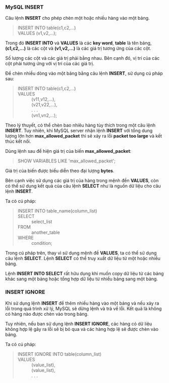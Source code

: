 

### MySQL INSERT

Câu lệnh **INSERT** cho phép chèn một hoặc nhiều hàng vào một bảng.

>INSERT INTO table(c1,c2,...)
<br>VALUES (v1,v2,...);

Trong đó **INSERT INTO** và **VALUES** là các **key word**, **table** là tên bảng, **(c1,c2,...)** là các cột và **(v1,v2,...)** là các giá trị tương ứng của các cột.

Số lượng các cột và các giá trị phải bằng nhau. Bên cạnh đó, vị trí của các cột phải tương ứng với vị trí của các giá trị.

Để chèn nhiều dòng vào một bảng bằng câu lệnh **INSERT**, sử dụng cú pháp sau:

>INSERT INTO table(c1,c2,...)
<br>VALUES
<br> &nbsp;&nbsp;&nbsp;&nbsp;&nbsp;&nbsp;&nbsp;&nbsp;&nbsp;&nbsp; (v11,v12,...),
<br> &nbsp;&nbsp;&nbsp;&nbsp;&nbsp;&nbsp;&nbsp;&nbsp;&nbsp;&nbsp; (v21,v22,...),
<br> &nbsp;&nbsp;&nbsp;&nbsp;&nbsp;&nbsp;&nbsp;&nbsp;&nbsp;&nbsp; . . .
<br> &nbsp;&nbsp;&nbsp;&nbsp;&nbsp;&nbsp;&nbsp;&nbsp;&nbsp;&nbsp; (vn1,vn2,...);


Theo lý thuyết, có thể chèn bao nhiêu hàng tùy thích trong một câu lệnh **INSERT**.
Tuy nhiên, khi MySQL server  nhận lệnh **INSERT** với tổng dung lượng lớn hơn **max_allowed_packet** thì sẽ xảy ra lỗi **packet too large** và kết thúc kết nối.

Dùng lệnh sau để hiện giá trị của biến **max_allowed_packet**:

>SHOW VARIABLES LIKE 'max_allowed_packet';

Giá trị của biến được biểu diễn theo đại lượng **bytes**.

Bên cạnh việc sử dụng các giá trị của hàng trong mệnh đền **VALUES**, còn có thể sử dụng kết quả của câu lệnh **SELECT** như là nguồn dữ liệu cho câu lệnh **INSERT**.

Ta có cú pháp:

>INSERT INTO table_name(column_list)
<br>SELECT
<br> &nbsp;&nbsp;&nbsp;&nbsp;&nbsp;&nbsp;&nbsp;&nbsp;&nbsp;&nbsp; select_list
<br>FROM
<br> &nbsp;&nbsp;&nbsp;&nbsp;&nbsp;&nbsp;&nbsp;&nbsp;&nbsp;&nbsp; another_table
<br>WHERE
<br> &nbsp;&nbsp;&nbsp;&nbsp;&nbsp;&nbsp;&nbsp;&nbsp;&nbsp;&nbsp; condition;

Trong cú pháp trên, thay vì sử dụng mệnh đề **VALUES**, ta có thể sử dụng câu lệnh **SELECT**. Lệnh **SELECT** có thể truy xuất dữ liệu từ một hoặc nhiều bảng.

Lệnh **INSERT INTO SELECT** rất hữu dụng khi muốn copy dữ liệu từ các bảng khác sang một bảng hoặc tổng hợp dữ liệu từ nhiều bảng sang một bảng.

### INSERT IGNORE

Khi sử dụng lệnh **INSERT** để thêm nhiều hàng vào một bảng và nếu xảy ra lỗi trong quá trình xử lý, MySQL sẽ dừng lệnh và trả về lỗi. Kết quả là không có hàng nào được chèn vào trong bảng.

Tuy nhiên, nếu ban sử dụng lệnh **INSERT IGNORE**, các hàng có dữ liệu không hợp lệ gây ra lỗi sẽ bị bỏ qua và các hàng hợp lệ sẽ được chèn vào bảng.

Ta có cú pháp:

>INSERT IGNORE INTO table(column_list)
<br>VALUES
<br> &nbsp;&nbsp;&nbsp;&nbsp;&nbsp;&nbsp;&nbsp;&nbsp;&nbsp;&nbsp; (value_list),
<br> &nbsp;&nbsp;&nbsp;&nbsp;&nbsp;&nbsp;&nbsp;&nbsp;&nbsp;&nbsp; (value_list),
<br> &nbsp;&nbsp;&nbsp;&nbsp;&nbsp;&nbsp;&nbsp;&nbsp;&nbsp;&nbsp;  . . .
